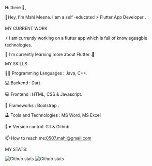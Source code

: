 




Hi there 👋, 

📢Hey, I'm Mahi Meena. I am a self -educated ⚡ Flutter App Developer .

MY CURRENT WORK

⚡ I am currently working on a flutter app which is full of knowlegeagble technologies.

🌱 I’m currently learning more about Flutter .🎯

MY SKILLS

👨‍💻 Programming Languages : Java, C++.

💻 Backend : Dart.

💻 Frontend : HTML, CSS & Javascript.

🦄 Frameworks : Bootstrap .

🕹️ Tools and Technologies : MS Word, MS Excel 

🦄⏪ Version control: Git & Github.

📫 How to reach me:0507.mahi@gmail.com

MY STATS:

![Github stats](https://github-readme-stats.vercel.app/api?username=mahi0507)
![Github stats](https://github-readme-stats.vercel.app/api/top-langs?username=mahi0507&show_icons=true&locale=en&layout=compact)
